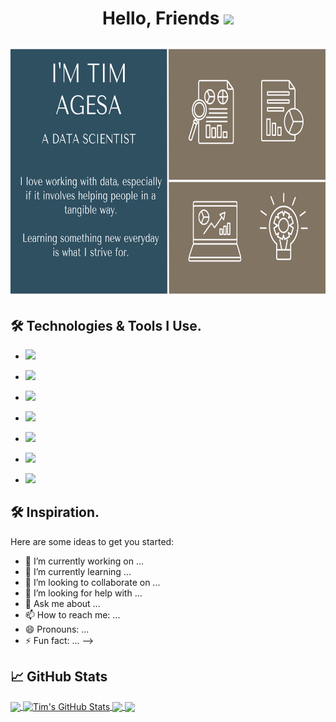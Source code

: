 # <p align="center">Hello, Friends <img src="https://raw.githubusercontent.com/MartinHeinz/MartinHeinz/master/wave.gif" width="40px">

<img src="header.png" alt="header" width="2500" height="400"/>
  
## &#128736;  Technologies & Tools I Use.  

- ![](https://img.shields.io/badge/Code-Python-informational?style=flat&logo=python&logoColor=white&color=2bbc8a)

- ![](https://img.shields.io/badge/Shell-Bash-informational?style=flat&logo=gnu-bash&logoColor=white&color=2bbc8a)
  
- ![](https://img.shields.io/badge/Tools-PostgreSQL-informational?style=flat&logo=postgresql&logoColor=white&color=2bbc8a)

- ![](https://img.shields.io/badge/Tools-Excel-informational?style=flat&logo=microsoftexcel&logoColor=white&color=2bbc8a)
  
- ![](https://img.shields.io/badge/Tools-Tableau-informational?style=flat&logo=tableau&logoColor=white&color=2bbc8a)
  
- ![](https://img.shields.io/badge/Tools-Jupyter_notebooks-informational?style=flat&logo=jupyter&logoColor=white&color=2bbc8a)
  
- ![](https://img.shields.io/badge/Editor-Sublimetext-informational?style=flat&logo=sublimetext&logoColor=white&color=2bbc8a)


## &#128736;  Inspiration.

Here are some ideas to get you started:

- 🔭 I’m currently working on ...
- 🌱 I’m currently learning ...
- 👯 I’m looking to collaborate on ...
- 🤔 I’m looking for help with ...
- 💬 Ask me about ...
- 📫 How to reach me: ...
- 😄 Pronouns: ...
- ⚡ Fun fact: ...
-->

## &#x1f4c8; GitHub Stats

<a href="https://github.com/Tim-Agesa/Tim-Agesa">
  <img align="center" src="https://github-readme-stats.vercel.app/api/top-langs/?username=MartinHeinz&hide=java,html,tex&title_color=ffffff&text_color=c9cacc&icon_color=2bbc8a&bg_color=1d1f21&langs_count=3" />
</a>
<a href="https://github.com/Tim-Agesa/Tim-Agesa">
  <img align="center" src="https://github-readme-stats.vercel.app/api?username=MartinHeinz&show_icons=true&line_height=27&count_private=true&title_color=ffffff&text_color=c9cacc&icon_color=2bbc8a&bg_color=1d1f21" alt="Tim's GitHub Stats" />
</a>

<a href="https://github.com/MartinHeinz/python-project-blueprint">
  <img align="center" src="https://github-readme-stats.vercel.app/api/pin/?username=MartinHeinz&repo=python-project-blueprint&title_color=ffffff&text_color=c9cacc&icon_color=2bbc8a&bg_color=1d1f21" />
</a>


<a href="https://github.com/MartinHeinz/go-project-blueprint">
  <img align="center" src="https://github-readme-stats.vercel.app/api/pin/?username=MartinHeinz&repo=go-project-blueprint&title_color=ffffff&text_color=c9cacc&icon_color=2bbc8a&bg_color=1d1f21" />
</a>    
